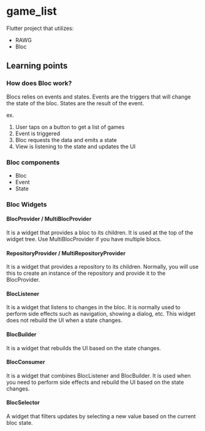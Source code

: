 # game_list

Flutter project that utilizes:
- RAWG
- Bloc

## Learning points

### How does Bloc work?
Blocs relies on events and states. Events are the triggers that will change the state of the bloc. States are the result of the event.

ex.
1. User taps on a button to get a list of games
2. Event is triggered
3. Bloc requests the data and emits a state
4. View is listening to the state and updates the UI

 ### Bloc components
- Bloc
- Event
- State

### Bloc Widgets

#### BlocProvider / MultiBlocProvider
It is a widget that provides a bloc to its children. It is used at the top of the widget tree.
Use MultiBlocProvider if you have multiple blocs.

#### RepositoryProvider / MultiRepositoryProvider
It is a widget that provides a repository to its children. Normally, you will use this to create an instance of the repository and provide it to the BlocProvider.

#### BlocListener
It is a widget that listens to changes in the bloc. It is normally used to perform side effects such as navigation, showing a dialog, etc. This widget does not rebuild the UI when a state changes.

#### BlocBuilder
It is a widget that rebuilds the UI based on the state changes.

#### BlocConsumer
It is a widget that combines BlocListener and BlocBuilder. It is used when you need to perform side effects and rebuild the UI based on the state changes.

#### BlocSelector
A widget that filters updates by selecting a new value based on the current bloc state.
